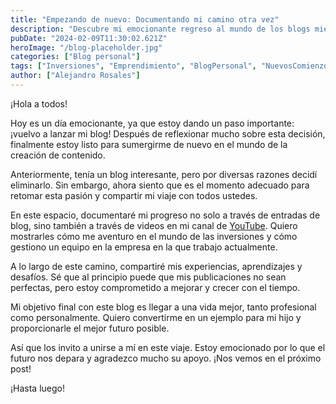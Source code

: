 ```yaml
---
title: "Empezando de nuevo: Documentando mi camino otra vez"
description: "Descubre mi emocionante regreso al mundo de los blogs mientras documento mi viaje hacia el crecimiento personal y profesional"
pubDate: "2024-02-09T11:30:02.621Z"
heroImage: "/blog-placeholder.jpg"
categories: ["Blog personal"]
tags: ["Inversiones", "Emprendimiento", "BlogPersonal", "NuevosComienzos", "Experiencias", "Aprendizaje"]
author: ["Alejandro Rosales"]
---
```



¡Hola a todos!

Hoy es un día emocionante, ya que estoy dando un paso importante: ¡vuelvo a lanzar mi blog! Después de reflexionar mucho sobre esta decisión, finalmente estoy listo para sumergirme de nuevo en el mundo de la creación de contenido.

Anteriormente, tenía un blog interesante, pero por diversas razones decidí eliminarlo. Sin embargo, ahora siento que es el momento adecuado para retomar esta pasión y compartir mi viaje con todos ustedes.

En este espacio, documentaré mi progreso no solo a través de entradas de blog, sino también a través de videos en mi canal de [YouTube](https://www.youtube.com/@Alejandro-Rosales?sub_confirmation=1). Quiero mostrarles cómo me aventuro en el mundo de las inversiones y cómo gestiono un equipo en la empresa en la que trabajo actualmente.

A lo largo de este camino, compartiré mis experiencias, aprendizajes y desafíos. Sé que al principio puede que mis publicaciones no sean perfectas, pero estoy comprometido a mejorar y crecer con el tiempo.

Mi objetivo final con este blog es llegar a una vida mejor, tanto profesional como personalmente. Quiero convertirme en un ejemplo para mi hijo y proporcionarle el mejor futuro posible.

Así que los invito a unirse a mí en este viaje. Estoy emocionado por lo que el futuro nos depara y agradezco mucho su apoyo. ¡Nos vemos en el próximo post!

¡Hasta luego!